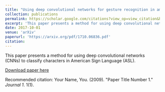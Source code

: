 ```yaml
---
title: "Using deep convolutional networks for gesture recognition in american sign language"
collection: publications
permalink: https://scholar.google.com/citations?view_op=view_citation&hl=en&user=zafeNiwAAAAJ&citation_for_view=zafeNiwAAAAJ:u5HHmVD_uO8C
excerpt: 'This paper presents a method for using deep convolutional networks (CNNs) to classify characters in American Sign Language (ASL).'
date: 2017-10-01
venue: 'arXiv'
paperurl: 'https://arxiv.org/pdf/1710.06836.pdf'
citation: 
---
```

This paper presents a method for using deep convolutional networks (CNNs) to classify characters in American Sign Language (ASL). 

[Download paper here](https://arxiv.org/pdf/1710.06836.pdf)

Recommended citation: Your Name, You. (2009). "Paper Title Number 1." <i>Journal 1</i>. 1(1).
